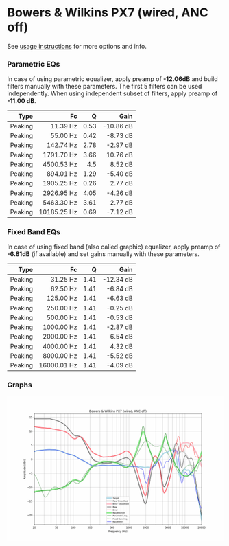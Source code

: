 # Bowers & Wilkins PX7 (wired, ANC off)
See [usage instructions](https://github.com/jaakkopasanen/AutoEq#usage) for more options and info.

### Parametric EQs
In case of using parametric equalizer, apply preamp of **-12.06dB** and build filters manually
with these parameters. The first 5 filters can be used independently.
When using independent subset of filters, apply preamp of **-11.00 dB**.

| Type    | Fc          |    Q | Gain      |
|--------:|------------:|-----:|----------:|
| Peaking | 11.39 Hz    | 0.53 | -10.86 dB |
| Peaking | 55.00 Hz    | 0.42 | -8.73 dB  |
| Peaking | 142.74 Hz   | 2.78 | -2.97 dB  |
| Peaking | 1791.70 Hz  | 3.66 | 10.76 dB  |
| Peaking | 4500.53 Hz  | 4.5  | 8.52 dB   |
| Peaking | 894.01 Hz   | 1.29 | -5.40 dB  |
| Peaking | 1905.25 Hz  | 0.26 | 2.77 dB   |
| Peaking | 2926.95 Hz  | 4.05 | -4.26 dB  |
| Peaking | 5463.30 Hz  | 3.61 | 2.77 dB   |
| Peaking | 10185.25 Hz | 0.69 | -7.12 dB  |

### Fixed Band EQs
In case of using fixed band (also called graphic) equalizer, apply preamp of **-6.81dB**
(if available) and set gains manually with these parameters.

| Type    | Fc          |    Q | Gain      |
|--------:|------------:|-----:|----------:|
| Peaking | 31.25 Hz    | 1.41 | -12.34 dB |
| Peaking | 62.50 Hz    | 1.41 | -6.84 dB  |
| Peaking | 125.00 Hz   | 1.41 | -6.63 dB  |
| Peaking | 250.00 Hz   | 1.41 | -0.25 dB  |
| Peaking | 500.00 Hz   | 1.41 | -0.53 dB  |
| Peaking | 1000.00 Hz  | 1.41 | -2.87 dB  |
| Peaking | 2000.00 Hz  | 1.41 | 6.54 dB   |
| Peaking | 4000.00 Hz  | 1.41 | 4.32 dB   |
| Peaking | 8000.00 Hz  | 1.41 | -5.52 dB  |
| Peaking | 16000.01 Hz | 1.41 | -4.09 dB  |

### Graphs
![](./Bowers%20&%20Wilkins%20PX7%20(wired,%20ANC%20off).png)